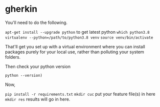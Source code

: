 # gherkin

You'll need to do the following.

`apt-get install --upgrade python` to get latest python
`which python3.8`
`virtualenv --python=/path/to/python3.8 venv`
`source venv/bin/activate`

That'll get you set up with a virtual environment where you can install packages purely for your local use, rather than polluting your system folders.

Then check your python version

`python --version)`

Now,

`pip install -r requirements.txt`
`mkdir cuc` put your feature file(s) in here
`mkdir res` results will go in here.


